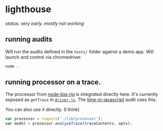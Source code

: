 # lighthouse

_status: very early. mostly not working_

## running audits 

Will run the audits defined in the `tests/` folder against a demo app. Will launch and control via chromedriver.
```sh
node .
```


## running processor on a trace.

The processor from [node-big-rig](https://github.com/GoogleChrome/node-big-rig/tree/master/lib) is integrated directly here. It's currently exposed as `getTrace` in [`driver.js`](https://github.com/GoogleChrome/big-rig/blob/tests/helpers/browser/driver.js#L84).
The [time-in-javascript](https://github.com/GoogleChrome/big-rig/blob/tests/tests/time-in-javascript/index.js) audit uses this.  

You can also use it directly. (I think)
```js
var processor = require('./lib/processor');
var model = processor.analyzeTrace(traceContents, opts);
```

